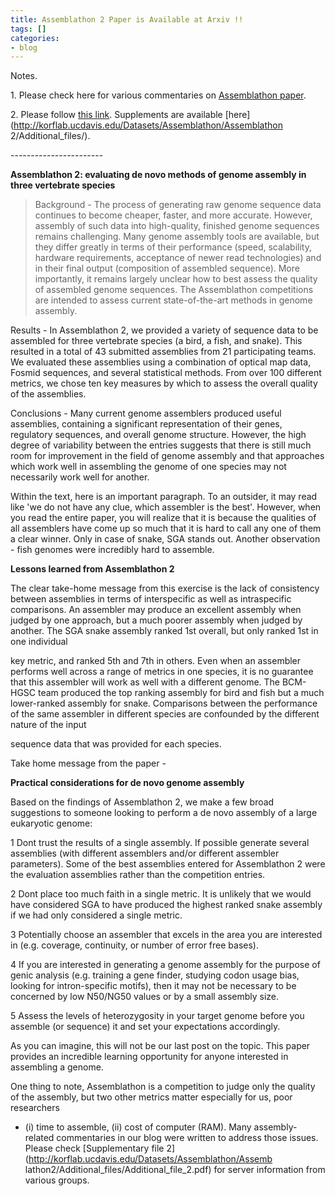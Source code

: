 ```yaml
---
title: Assemblathon 2 Paper is Available at Arxiv !!
tags: []
categories:
- blog
---
```

Notes.
<!--more-->

1\. Please check here for various commentaries on [Assemblathon
paper](http://assemblathon.org/feedback-and-analysis-of-the-assemblathon-2-p).

2\. Please follow [this link](http://arxiv.org/abs/1301.5406). Supplements are
available [here](http://korflab.ucdavis.edu/Datasets/Assemblathon/Assemblathon
2/Additional_files/).

\-----------------------

**Assemblathon 2: evaluating de novo methods of genome assembly in three vertebrate species**

> Background - The process of generating raw genome sequence data continues to
become cheaper, faster, and more accurate. However, assembly of such data into
high-quality, finished genome sequences remains challenging. Many genome
assembly tools are available, but they differ greatly in terms of their
performance (speed, scalability, hardware requirements, acceptance of newer
read technologies) and in their final output (composition of assembled
sequence). More importantly, it remains largely unclear how to best assess the
quality of assembled genome sequences. The Assemblathon competitions are
intended to assess current state-of-the-art methods in genome assembly.

Results - In Assemblathon 2, we provided a variety of sequence data to be
assembled for three vertebrate species (a bird, a fish, and snake). This
resulted in a total of 43 submitted assemblies from 21 participating teams. We
evaluated these assemblies using a combination of optical map data, Fosmid
sequences, and several statistical methods. From over 100 different metrics,
we chose ten key measures by which to assess the overall quality of the
assemblies.

Conclusions - Many current genome assemblers produced useful assemblies,
containing a significant representation of their genes, regulatory sequences,
and overall genome structure. However, the high degree of variability between
the entries suggests that there is still much room for improvement in the
field of genome assembly and that approaches which work well in assembling the
genome of one species may not necessarily work well for another.

Within the text, here is an important paragraph. To an outsider, it may read
like 'we do not have any clue, which assembler is the best'. However, when you
read the entire paper, you will realize that it is because the qualities of
all assemblers have come up so much that it is hard to call any one of them a
clear winner. Only in case of snake, SGA stands out. Another observation -
fish genomes were incredibly hard to assemble.

>

**Lessons learned from Assemblathon 2**

The clear take-home message from this exercise is the lack of consistency
between assemblies in terms of interspecific as well as intraspecific
comparisons. An assembler may produce an excellent assembly when judged by one
approach, but a much poorer assembly when judged by another. The SGA snake
assembly ranked 1st overall, but only ranked 1st in one individual

key metric, and ranked 5th and 7th in others. Even when an assembler performs
well across a range of metrics in one species, it is no guarantee that this
assembler will work as well with a different genome. The BCM-HGSC team
produced the top ranking assembly for bird and fish but a much lower-ranked
assembly for snake. Comparisons between the performance of the same assembler
in different species are confounded by the different nature of the input

sequence data that was provided for each species.

Take home message from the paper -

>

**Practical considerations for de novo genome assembly**

Based on the findings of Assemblathon 2, we make a few broad suggestions to
someone looking to perform a de novo assembly of a large eukaryotic genome:

1 Dont trust the results of a single assembly. If possible generate several
assemblies (with different assemblers and/or different assembler parameters).
Some of the best assemblies entered for Assemblathon 2 were the evaluation
assemblies rather than the competition entries.

2 Dont place too much faith in a single metric. It is unlikely that we would
have considered SGA to have produced the highest ranked snake assembly if we
had only considered a single metric.

3 Potentially choose an assembler that excels in the area you are interested
in (e.g. coverage, continuity, or number of error free bases).

4 If you are interested in generating a genome assembly for the purpose of
genic analysis (e.g. training a gene finder, studying codon usage bias,
looking for intron-specific motifs), then it may not be necessary to be
concerned by low N50/NG50 values or by a small assembly size.

5 Assess the levels of heterozygosity in your target genome before you
assemble (or sequence) it and set your expectations accordingly.

As you can imagine, this will not be our last post on the topic. This paper
provides an incredible learning opportunity for anyone interested in
assembling a genome.

One thing to note, Assemblathon is a competition to judge only the quality of
the assembly, but two other metrics matter especially for us, poor researchers
- (i) time to assemble, (ii) cost of computer (RAM). Many assembly-related
commentaries in our blog were written to address those issues. Please check
[Supplementary file 2](http://korflab.ucdavis.edu/Datasets/Assemblathon/Assemb
lathon2/Additional_files/Additional_file_2.pdf) for server information from
various groups.

